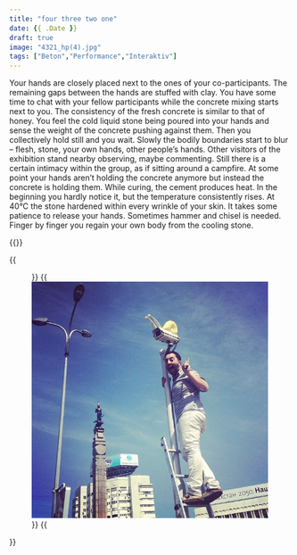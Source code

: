 ```yaml
---
title: "four three two one"
date: {{ .Date }}
draft: true
image: "4321_hp(4).jpg"
tags: ["Beton","Performance","Interaktiv"]
---
```


Your hands are closely placed next to the ones of your co-participants. The remaining gaps between the hands are stuffed with clay. You have some time to chat with your fellow participants while the concrete mixing starts next to you. The consistency of the fresh concrete is similar to that of honey. You feel the cold liquid stone being poured into your hands and sense the weight of the concrete pushing against them. Then you collectively hold still and you wait. Slowly the bodily boundaries start to blur – flesh, stone, your own hands, other people’s hands. Other visitors of the exhibition stand nearby observing, maybe commenting. Still there is a certain intimacy within the group, as if sitting around a campfire. At some point your hands aren’t holding the concrete anymore but instead the concrete is holding them. While curing, the cement produces heat. In the beginning you hardly notice it, but the temperature consistently rises. At 40°C the stone hardened within every wrinkle of your skin. It takes some patience to release your hands. Sometimes hammer and chisel is needed. Finger by finger you regain your own body from the cooling stone.

{{<space>}}

{{<figure figcaption="caption text" >}}
  {{<img src="coverimage.jpg" alt="alt text" >}}
{{</figure >}}